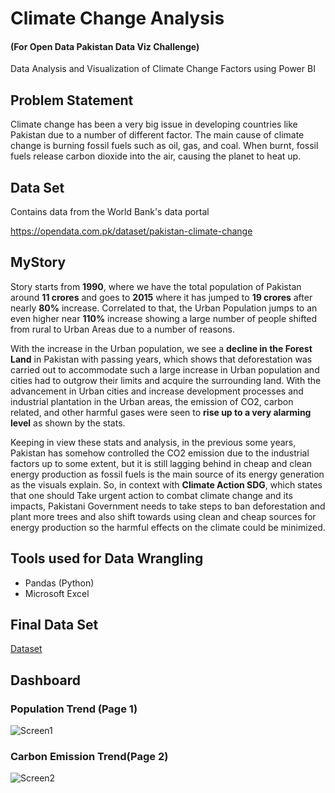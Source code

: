 # Climate Change Analysis
#### (For Open Data Pakistan Data Viz Challenge)

Data Analysis and Visualization of Climate Change Factors using Power BI

## Problem Statement

Climate change has been a very big issue in developing countries like Pakistan due to a number of different factor. The main cause of climate change is burning fossil fuels such as oil, gas, and coal. When burnt, fossil fuels release carbon dioxide into the air, causing the planet to heat up. 

## Data Set 
Contains data from the World Bank's data portal

https://opendata.com.pk/dataset/pakistan-climate-change

## MyStory

Story starts from **1990**, where we have the total population of Pakistan around **11 crores** and goes 
to **2015** where it has jumped to **19 crores** after nearly **80%** increase. Correlated to that, the Urban
Population jumps to an even higher near **110%** increase showing a large number of people shifted from
rural to Urban Areas due to a number of reasons. 

With the increase in the Urban population, we see a 
**decline in the Forest Land** in Pakistan with passing years, which shows that deforestation was carried 
out to accommodate such a large increase in Urban population and cities had to outgrow their limits and 
acquire the surrounding land. With the advancement in Urban cities and increase development
processes and industrial plantation in the Urban areas, the emission of CO2, carbon related, and other 
harmful gases were seen to **rise up to a very alarming level** as shown by the stats.

Keeping in view these stats and analysis, in the previous some years, Pakistan has somehow controlled 
the CO2 emission due to the industrial factors up to some extent, but it is still lagging behind in cheap 
and clean energy production as fossil fuels is the main source of its energy generation as the visuals 
explain. So, in context with **Climate Action SDG**, which states that one should Take urgent action to 
combat climate change and its impacts, Pakistani Government needs to take steps to ban deforestation and plant more trees and also shift towards using clean and cheap sources for energy production so the 
harmful effects on the climate could be minimized.

## Tools used for Data Wrangling
* Pandas (Python)
* Microsoft Excel

## Final Data Set
<a href='Data.xlsx'> Dataset </a>

## Dashboard

### Population Trend (Page 1)

![Screen1](https://user-images.githubusercontent.com/45168689/117138173-14daa200-adc4-11eb-90d3-a3312508b78e.png)


### Carbon Emission Trend(Page 2)

![Screen2](https://user-images.githubusercontent.com/45168689/117138349-55d2b680-adc4-11eb-9bf3-ae26e9c37504.png)

